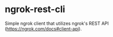 # ngrok-rest-cli
Simple ngrok client that utilizes ngrok's REST API (https://ngrok.com/docs#client-api).

